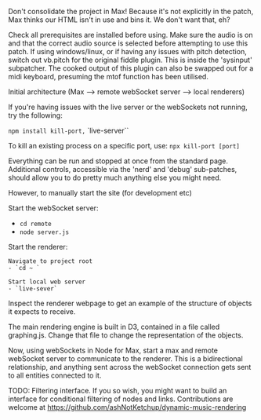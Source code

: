 Don't consolidate the project in Max! Because it's not explicitly in the patch, Max thinks our HTML isn't in use and bins it. We don't want that, eh?

Check all prerequisites are installed before using. Make sure the audio is on and that the correct audio source is selected before attempting to use this patch. If using windows/linux, or if having any issues with pitch detection, switch out vb.pitch for the original fiddle plugin. This is inside the 'sysinput' subpatcher. The cooked output of this plugin can also be swapped out for a midi keyboard, presuming the mtof function has been utilised.

Initial architecture (Max --> remote webSocket server --> local renderers)

If you're having issues with the live server or the webSockets not running, try the following:

`npm install kill-port,` `live-server``

To kill an existing process on a specific port, use: `npx kill-port [port]`

Everything can be run and stopped at once from the standard page. Additional controls, accessible via the 'nerd' and 'debug' sub-patches, should allow you to do pretty much anything else you might need.

However, to manually start the site (for development etc)

Start the webSocket server:
- `cd remote`
- `node server.js`

Start the renderer:

    Navigate to project root
    - `cd ~ `

    Start local web server
    - `live-sever`

Inspect the renderer webpage to get an example of the structure of objects it expects to receive. 

The main rendering engine is built in D3, contained in a file called graphing.js. Change that file to change the representation of the objects.

Now, using webSockets in Node for Max, start a max and remote webSocket server to communicate to the renderer. This is a bidirectional relationship, and anything sent across the webSocket connection gets sent to all entities connected to it.

TODO:
Filtering interface. If you so wish, you might want to build an interface for conditional filtering of nodes and links. Contributions are welcome at https://github.com/ashNotKetchup/dynamic-music-rendering

